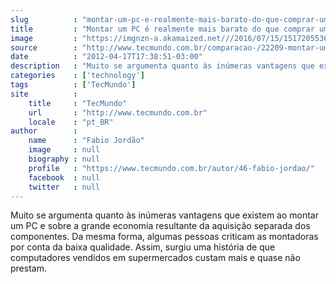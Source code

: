 ```yaml
---
slug          : "montar-um-pc-e-realmente-mais-barato-do-que-comprar-um-pronto"
title         : "Montar um PC é realmente mais barato do que comprar um pronto?"
image         : "https://imgnzn-a.akamaized.net///2016/07/15/15172055369003-t1200x480.jpg"
source        : "http://www.tecmundo.com.br/comparacao-/22209-montar-um-pc-e-realmente-mais-barato-do-que-comprar-um-pronto-.htm"
date          : "2012-04-17T17:38:51-03:00"
description   : "Muito se argumenta quanto às inúmeras vantagens que existem ao montar um PC e sobre a grande economia resultante da aquisição separada dos componentes. Da mesma forma, algumas pessoas criticam as montadoras por conta da baixa qualidade. Assim, surgiu uma história de que computadores vendidos em supermercados custam mais e quase não prestam."
categories    : ['technology']
tags          : ['TecMundo']
site          :
    title     : "TecMundo"
    url       : "http://www.tecmundo.com.br"
    locale    : "pt_BR"
author        :
    name      : "Fabio Jordão"
    image     : null
    biography : null
    profile   : "https://www.tecmundo.com.br/autor/46-fabio-jordao/"
    facebook  : null
    twitter   : null
---
```


Muito se argumenta quanto às inúmeras vantagens que existem ao montar um PC e sobre a grande economia resultante da aquisição separada dos componentes. Da mesma forma, algumas pessoas criticam as montadoras por conta da baixa qualidade. Assim, surgiu uma história de que computadores vendidos em supermercados custam mais e quase não prestam.
